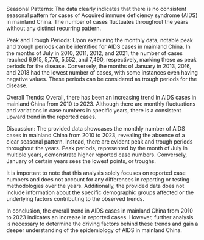 Seasonal Patterns: 
The data clearly indicates that there is no consistent seasonal pattern for cases of Acquired immune deficiency syndrome (AIDS) in mainland China. The number of cases fluctuates throughout the years without any distinct recurring pattern.

Peak and Trough Periods: 
Upon examining the monthly data, notable peak and trough periods can be identified for AIDS cases in mainland China. In the months of July in 2010, 2011, 2012, and 2021, the number of cases reached 6,915, 5,775, 5,552, and 7,490, respectively, marking these as peak periods for the disease. Conversely, the months of January in 2013, 2016, and 2018 had the lowest number of cases, with some instances even having negative values. These periods can be considered as trough periods for the disease.

Overall Trends: 
Overall, there has been an increasing trend in AIDS cases in mainland China from 2010 to 2023. Although there are monthly fluctuations and variations in case numbers in specific years, there is a consistent upward trend in the reported cases.

Discussion: 
The provided data showcases the monthly number of AIDS cases in mainland China from 2010 to 2023, revealing the absence of a clear seasonal pattern. Instead, there are evident peak and trough periods throughout the years. Peak periods, represented by the month of July in multiple years, demonstrate higher reported case numbers. Conversely, January of certain years sees the lowest points, or troughs.

It is important to note that this analysis solely focuses on reported case numbers and does not account for any differences in reporting or testing methodologies over the years. Additionally, the provided data does not include information about the specific demographic groups affected or the underlying factors contributing to the observed trends.

In conclusion, the overall trend in AIDS cases in mainland China from 2010 to 2023 indicates an increase in reported cases. However, further analysis is necessary to determine the driving factors behind these trends and gain a deeper understanding of the epidemiology of AIDS in mainland China.